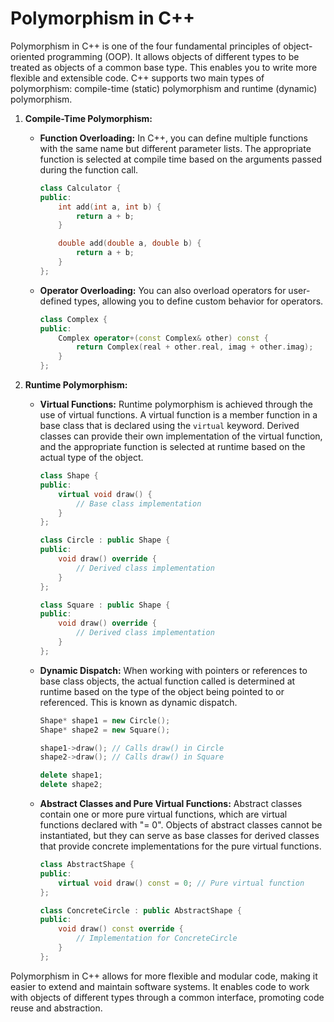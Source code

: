 # Polymorphism in C++

Polymorphism in C++ is one of the four fundamental principles of object-oriented programming (OOP). It allows objects of different types to be treated as objects of a common base type. This enables you to write more flexible and extensible code. C++ supports two main types of polymorphism: compile-time (static) polymorphism and runtime (dynamic) polymorphism.

1. **Compile-Time Polymorphism:**
   - **Function Overloading:** In C++, you can define multiple functions with the same name but different parameter lists. The appropriate function is selected at compile time based on the arguments passed during the function call.
   
     ```cpp
     class Calculator {
     public:
         int add(int a, int b) {
             return a + b;
         }

         double add(double a, double b) {
             return a + b;
         }
     };
     ```

   - **Operator Overloading:** You can also overload operators for user-defined types, allowing you to define custom behavior for operators.
   
     ```cpp
     class Complex {
     public:
         Complex operator+(const Complex& other) const {
             return Complex(real + other.real, imag + other.imag);
         }
     };
     ```

2. **Runtime Polymorphism:**
   - **Virtual Functions:** Runtime polymorphism is achieved through the use of virtual functions. A virtual function is a member function in a base class that is declared using the `virtual` keyword. Derived classes can provide their own implementation of the virtual function, and the appropriate function is selected at runtime based on the actual type of the object.

     ```cpp
     class Shape {
     public:
         virtual void draw() {
             // Base class implementation
         }
     };

     class Circle : public Shape {
     public:
         void draw() override {
             // Derived class implementation
         }
     };

     class Square : public Shape {
     public:
         void draw() override {
             // Derived class implementation
         }
     };
     ```

   - **Dynamic Dispatch:** When working with pointers or references to base class objects, the actual function called is determined at runtime based on the type of the object being pointed to or referenced. This is known as dynamic dispatch.

     ```cpp
     Shape* shape1 = new Circle();
     Shape* shape2 = new Square();

     shape1->draw(); // Calls draw() in Circle
     shape2->draw(); // Calls draw() in Square

     delete shape1;
     delete shape2;
     ```

   - **Abstract Classes and Pure Virtual Functions:** Abstract classes contain one or more pure virtual functions, which are virtual functions declared with "= 0". Objects of abstract classes cannot be instantiated, but they can serve as base classes for derived classes that provide concrete implementations for the pure virtual functions.

     ```cpp
     class AbstractShape {
     public:
         virtual void draw() const = 0; // Pure virtual function
     };

     class ConcreteCircle : public AbstractShape {
     public:
         void draw() const override {
             // Implementation for ConcreteCircle
         }
     };
     ```

Polymorphism in C++ allows for more flexible and modular code, making it easier to extend and maintain software systems. It enables code to work with objects of different types through a common interface, promoting code reuse and abstraction.
